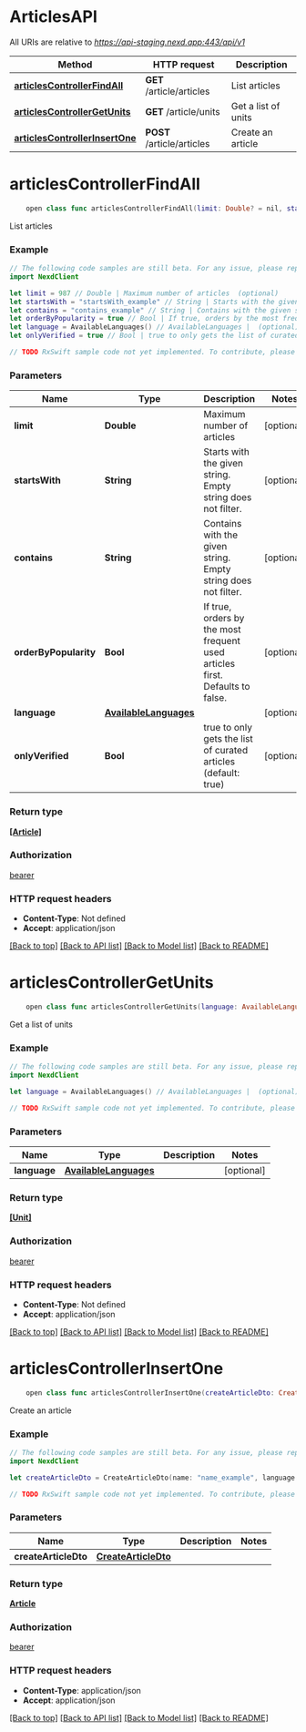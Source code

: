 # ArticlesAPI

All URIs are relative to *https://api-staging.nexd.app:443/api/v1*

Method | HTTP request | Description
------------- | ------------- | -------------
[**articlesControllerFindAll**](ArticlesAPI.md#articlescontrollerfindall) | **GET** /article/articles | List articles
[**articlesControllerGetUnits**](ArticlesAPI.md#articlescontrollergetunits) | **GET** /article/units | Get a list of units
[**articlesControllerInsertOne**](ArticlesAPI.md#articlescontrollerinsertone) | **POST** /article/articles | Create an article


# **articlesControllerFindAll**
```swift
    open class func articlesControllerFindAll(limit: Double? = nil, startsWith: String? = nil, contains: String? = nil, orderByPopularity: Bool? = nil, language: AvailableLanguages? = nil, onlyVerified: Bool? = nil) -> Observable<[Article]>
```

List articles

### Example 
```swift
// The following code samples are still beta. For any issue, please report via http://github.com/OpenAPITools/openapi-generator/issues/new
import NexdClient

let limit = 987 // Double | Maximum number of articles  (optional)
let startsWith = "startsWith_example" // String | Starts with the given string. Empty string does not filter. (optional)
let contains = "contains_example" // String | Contains with the given string. Empty string does not filter. (optional)
let orderByPopularity = true // Bool | If true, orders by the most frequent used articles first. Defaults to false. (optional)
let language = AvailableLanguages() // AvailableLanguages |  (optional)
let onlyVerified = true // Bool | true to only gets the list of curated articles (default: true) (optional)

// TODO RxSwift sample code not yet implemented. To contribute, please open a ticket via http://github.com/OpenAPITools/openapi-generator/issues/new
```

### Parameters

Name | Type | Description  | Notes
------------- | ------------- | ------------- | -------------
 **limit** | **Double** | Maximum number of articles  | [optional] 
 **startsWith** | **String** | Starts with the given string. Empty string does not filter. | [optional] 
 **contains** | **String** | Contains with the given string. Empty string does not filter. | [optional] 
 **orderByPopularity** | **Bool** | If true, orders by the most frequent used articles first. Defaults to false. | [optional] 
 **language** | [**AvailableLanguages**](.md) |  | [optional] 
 **onlyVerified** | **Bool** | true to only gets the list of curated articles (default: true) | [optional] 

### Return type

[**[Article]**](Article.md)

### Authorization

[bearer](../README.md#bearer)

### HTTP request headers

 - **Content-Type**: Not defined
 - **Accept**: application/json

[[Back to top]](#) [[Back to API list]](../README.md#documentation-for-api-endpoints) [[Back to Model list]](../README.md#documentation-for-models) [[Back to README]](../README.md)

# **articlesControllerGetUnits**
```swift
    open class func articlesControllerGetUnits(language: AvailableLanguages? = nil) -> Observable<[Unit]>
```

Get a list of units

### Example 
```swift
// The following code samples are still beta. For any issue, please report via http://github.com/OpenAPITools/openapi-generator/issues/new
import NexdClient

let language = AvailableLanguages() // AvailableLanguages |  (optional)

// TODO RxSwift sample code not yet implemented. To contribute, please open a ticket via http://github.com/OpenAPITools/openapi-generator/issues/new
```

### Parameters

Name | Type | Description  | Notes
------------- | ------------- | ------------- | -------------
 **language** | [**AvailableLanguages**](.md) |  | [optional] 

### Return type

[**[Unit]**](Unit.md)

### Authorization

[bearer](../README.md#bearer)

### HTTP request headers

 - **Content-Type**: Not defined
 - **Accept**: application/json

[[Back to top]](#) [[Back to API list]](../README.md#documentation-for-api-endpoints) [[Back to Model list]](../README.md#documentation-for-models) [[Back to README]](../README.md)

# **articlesControllerInsertOne**
```swift
    open class func articlesControllerInsertOne(createArticleDto: CreateArticleDto) -> Observable<Article>
```

Create an article

### Example 
```swift
// The following code samples are still beta. For any issue, please report via http://github.com/OpenAPITools/openapi-generator/issues/new
import NexdClient

let createArticleDto = CreateArticleDto(name: "name_example", language: "language_example") // CreateArticleDto | 

// TODO RxSwift sample code not yet implemented. To contribute, please open a ticket via http://github.com/OpenAPITools/openapi-generator/issues/new
```

### Parameters

Name | Type | Description  | Notes
------------- | ------------- | ------------- | -------------
 **createArticleDto** | [**CreateArticleDto**](CreateArticleDto.md) |  | 

### Return type

[**Article**](Article.md)

### Authorization

[bearer](../README.md#bearer)

### HTTP request headers

 - **Content-Type**: application/json
 - **Accept**: application/json

[[Back to top]](#) [[Back to API list]](../README.md#documentation-for-api-endpoints) [[Back to Model list]](../README.md#documentation-for-models) [[Back to README]](../README.md)

